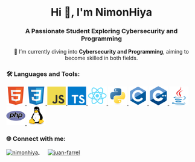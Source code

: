 <h1 align="center">Hi 👋, I'm NimonHiya</h1>
<h3 align="center">A Passionate Student Exploring Cybersecurity and Programming</h3>

<p align="center">
    🌱 I’m currently diving into <strong>Cybersecurity and Programming</strong>, aiming to become skilled in both fields.
</p>

<h3 align="left">🛠️ Languages and Tools:</h3>
<p align="left">
    <!-- Web Development Languages -->
    <a href="https://developer.mozilla.org/en-US/docs/Web/HTML" target="_blank" rel="noreferrer">
        <img src="https://raw.githubusercontent.com/devicons/devicon/master/icons/html5/html5-original.svg" alt="HTML" width="50" height="50"/>
    </a>
    <a href="https://developer.mozilla.org/en-US/docs/Web/CSS" target="_blank" rel="noreferrer">
        <img src="https://raw.githubusercontent.com/devicons/devicon/master/icons/css3/css3-original.svg" alt="CSS" width="50" height="50"/>
    </a>
    <a href="https://developer.mozilla.org/en-US/docs/Web/JavaScript" target="_blank" rel="noreferrer">
        <img src="https://raw.githubusercontent.com/devicons/devicon/master/icons/javascript/javascript-original.svg" alt="JavaScript" width="50" height="50"/>
    </a>
    <a href="https://www.typescriptlang.org/" target="_blank" rel="noreferrer">
        <img src="https://raw.githubusercontent.com/devicons/devicon/master/icons/typescript/typescript-original.svg" alt="TypeScript" width="50" height="50"/>
    </a>
    <a href="https://react.dev/" target="_blank" rel="noreferrer">
        <img src="https://raw.githubusercontent.com/devicons/devicon/master/icons/react/react-original.svg" alt="React" width="50" height="50"/>
    </a>
    <!-- Other Programming Languages -->
    <a href="https://www.python.org" target="_blank" rel="noreferrer">
        <img src="https://raw.githubusercontent.com/devicons/devicon/master/icons/python/python-original.svg" alt="Python" width="50" height="50"/>
    </a>
    <a href="https://www.cprogramming.com/" target="_blank" rel="noreferrer">
        <img src="https://raw.githubusercontent.com/devicons/devicon/master/icons/c/c-original.svg" alt="C" width="50" height="50"/>
    </a>
    <a href="https://www.w3schools.com/cpp/" target="_blank" rel="noreferrer">
        <img src="https://raw.githubusercontent.com/devicons/devicon/master/icons/cplusplus/cplusplus-original.svg" alt="C++" width="50" height="50"/>
    </a>
    <a href="https://www.java.com" target="_blank" rel="noreferrer">
        <img src="https://raw.githubusercontent.com/devicons/devicon/master/icons/java/java-original.svg" alt="Java" width="50" height="50"/>
    </a>
    <a href="https://www.php.net" target="_blank" rel="noreferrer">
        <img src="https://raw.githubusercontent.com/devicons/devicon/master/icons/php/php-original.svg" alt="PHP" width="50" height="50"/>
    </a>
    <!-- Tools -->
    <a href="https://www.linux.org/" target="_blank" rel="noreferrer">
        <img src="https://raw.githubusercontent.com/devicons/devicon/master/icons/linux/linux-original.svg" alt="Linux" width="50" height="50"/>
    </a>
</p>

<h3 align="left">🌐 Connect with me:</h3>
<p align="left">
    <a href="https://instagram.com/nimonhiya" target="blank" style="margin-right: 10px;">
        <img align="center" src="https://raw.githubusercontent.com/rahuldkjain/github-profile-readme-generator/master/src/images/icons/Social/instagram.svg" alt="nimonhiya" height="40" width="40" />
    </a>
    &nbsp;&nbsp;
    <a href="https://www.linkedin.com/in/juan-farrel-88b66a236/" target="blank">
        <img align="center" src="https://raw.githubusercontent.com/rahuldkjain/github-profile-readme-generator/master/src/images/icons/Social/linked-in-alt.svg" alt="juan-farrel" height="40" width="40" />
    </a>
</p>

